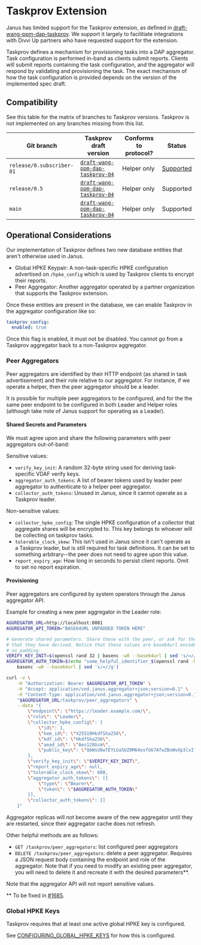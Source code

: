 # Taskprov Extension

Janus has limited support for the Taskprov extension, as defined in
[draft-wang-ppm-dap-taskprov][1]. We support it largely to facilitiate
integrations with Divvi Up partners who have requested support for the extension.

Taskprov defines a mechanism for provisioning tasks into a DAP aggregator. Task
configuration is performed in-band as clients submit reports. Clients will submit
reports containing the task configuration, and the aggregator will respond by
validating and provisioning the task. The exact mechanism of how the task
configuration is provided depends on the version of the implemented spec draft.

[1]: https://datatracker.ietf.org/doc/draft-wang-ppm-dap-taskprov/

## Compatibility

See this table for the matrix of branches to Taskprov versions. Taskprov is not
implemented on any branches missing from this list.

| Git branch | Taskprov draft version | Conforms to protocol? | Status |
| ---------- | ------------- | --------------------- | ------ |
| `release/0.subscriber-01` | [`draft-wang-ppm-dap-taskprov-04`][2] | Helper only | [Supported][3] |
| `release/0.5` | [`draft-wang-ppm-dap-taskprov-04`][2] | Helper only | Supported |
| `main` | [`draft-wang-ppm-dap-taskprov-04`][2] | Helper only | Supported |

[2]: https://datatracker.ietf.org/doc/draft-wang-ppm-dap-taskprov/04/
[3]: https://github.com/divviup/janus/pull/1742

## Operational Considerations

Our implementation of Taskprov defines two new database entities that aren't
otherwise used in Janus.

- Global HPKE Keypair: A non-task-specific HPKE configuration advertised on
  `/hpke_config` which is used by Taskprov clients to encrypt their reports.
- Peer Aggregator: Another aggregator operated by a partner organization that
  supports the Taskprov extension.

Once these entities are present in the database, we can enable Taskprov in
the aggregator configuration like so:
```yaml
taskprov_config:
  enabled: true
```

Once this flag is enabled, it must not be disabled. You cannot go from a Taskprov
aggregator back to a non-Taskprov aggregator.

### Peer Aggregators

Peer aggregators are identified by their HTTP endpoint (as shared in task
advertisement) and their role relative to our aggregator. For instance, if we
operate a helper, then the peer aggregator should be a leader.

It is possible for multiple peer aggregators to be configured, and for the the
same peer endpoint to be configured in both Leader and Helper roles (although
take note of Janus support for operating as a Leader).

#### Shared Secrets and Parameters

We must agree upon and share the following parameters with peer aggregators 
out-of-band:

Sensitive values:
- `verify_key_init`: A random 32-byte string used for deriving task-specific VDAF
  verify keys.
- `aggregator_auth_tokens`: A list of bearer tokens used by leader peer aggregator
  to authenticate to a helper peer aggregator.
- `collector_auth_tokens`: Unused in Janus, since it cannot operate as a Taskprov
  leader.

Non-sensitive values:
- `collector_hpke_config`: The single HPKE configuration of a collector that
  aggregate shares will be encrypted to. This key belongs to whoever will be
  collecting on taskprov tasks.
- `tolerable_clock_skew`: This isn't used in Janus since it can't operate as a
  Taskprov leader, but is still required for task definitions. It can be set to
  something arbitrary--the peer does not need to agree upon this value.
- `report_expiry_age`: How long in seconds to persist client reports. Omit to
  set no report expiration.

#### Provisioning

Peer aggregators are configured by system operators through the Janus aggregator
API.

Example for creating a new peer aggregator in the Leader role:
```bash
AGGREGATOR_URL=http://localhost:8081
AGGREGATOR_API_TOKEN="BASE64URL UNPADDED TOKEN HERE"

# Generate shared parameters. Share these with the peer, or ask for the values
# that they have derived. Notice that these values are base64url encoded with
# no padding.
VERIFY_KEY_INIT=$(openssl rand 32 | basenc -w0 --base64url | sed 's/=//g')
AGGREGATOR_AUTH_TOKEN=$(echo "some_helpful_identifier_$(openssl rand -hex 32)" | 
    basenc -w0 --base64url | sed 's/=//g')

curl -v \
    -H "Authorization: Bearer $AGGREGATOR_API_TOKEN" \
    -H "Accept: application/vnd.janus.aggregator+json;version=0.1" \
    -H "Content-Type: application/vnd.janus.aggregator+json;version=0.1" \
    "$AGGREGATOR_URL/taskprov/peer_aggregators" \
    --data "{
        \"endpoint\": \"https://leader.example.com/\",
        \"role\": \"Leader\",
        \"collector_hpke_config\": {
            \"id\": 1,
            \"kem_id\": \"X25519HkdfSha256\",
            \"kdf_id\": \"HkdfSha256\",
            \"aead_id\": \"Aes128Gcm\",
            \"public_key\": \"Q6WsU8wTEYLGaSUZ0M64osfG67AfwZBxWvXp3lxIfxQ\"
        },
        \"verify_key_init\": \"$VERIFY_KEY_INIT\",
        \"report_expiry_age\": null,
        \"tolerable_clock_skew\": 600,
        \"aggregator_auth_tokens\": [{
            \"type\": \"Bearer\",
            \"token\": \"$AGGREGATOR_AUTH_TOKEN\"
        }],
        \"collector_auth_tokens\": []
    }"
```

Aggregator replicas will not become aware of the new aggregator until they are
restarted, since their aggregator cache does not refresh.

Other helpful methods are as follows:
- `GET /taskprov/peer_aggregators`: list configured peer aggregators
- `DELETE /taskprov/peer_aggregators`: delete a peer aggregator. Requires a JSON
  request body containing the endpoint and role of the aggregator. Note that if
  you need to modify an existing peer aggregator, you will need to delete it and
  recreate it with the desired parameters**.

Note that the aggregator API will not report sensitive values.

** To be fixed in [#1685](https://github.com/divviup/janus/issues/1685).

### Global HPKE Keys

Taskprov requires that at least one active global HPKE key is configured.

See [CONFIGURING_GLOBAL_HPKE_KEYS](CONFIGURING_GLOBAL_HPKE_KEYS.md) for how this
is configured.